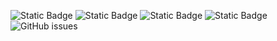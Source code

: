 ![Static Badge](https://img.shields.io/badge/blacklists-60-000000) ![Static Badge](https://img.shields.io/badge/blacklisted-3118458-cc0000) ![Static Badge](https://img.shields.io/badge/whitelisted-2243-00CC00) ![Static Badge](https://img.shields.io/badge/streaming_blacklist-28107-000000) ![GitHub issues](https://img.shields.io/github/issues/fabriziosalmi/blacklists)
